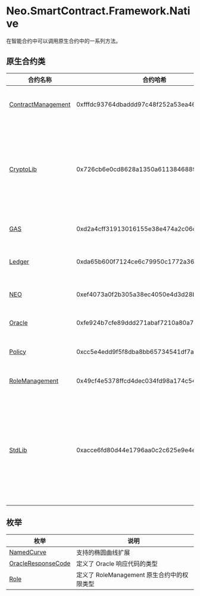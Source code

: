 # Neo.SmartContract.Framework.Native

在智能合约中可以调用原生合约中的一系列方法。

## 原生合约类

| 合约名称                                                     | 合约哈希                                   | 说明                                         |
| ------------------------------------------------------------ | ------------------------------------------ | -------------------------------------------- |
| [ContractManagement](native/ContractManagement.md) | 0xfffdc93764dbaddd97c48f252a53ea4643faa3fd | 管理合约的合约                               |
| [CryptoLib](native/CryptoLib.md) | 0x726cb6e0cd8628a1350a611384688911ab75f51b | 集成了散列运算、验签等密码学方法的合约       |
| [GAS](native/GAS.md)             | 0xd2a4cff31913016155e38e474a2c06d08be276cf | GAS相关合约                                  |
| [Ledger](native/Ledger.md)       | 0xda65b600f7124ce6c79950c1772a36403104f2be | 区块链协议层合约                             |
| [NEO](native/NEO.md)             | 0xef4073a0f2b305a38ec4050e4d3d28bc40ea63f5 | NEO相关合约                                  |
| [Oracle](native/Oracle.md)       | 0xfe924b7cfe89ddd271abaf7210a80a7e11178758 | 预言机合约                                   |
| [Policy](native/Policy.md)       | 0xcc5e4edd9f5f8dba8bb65734541df7a1c081c67b | 共识策略合约                                 |
| [RoleManagement](native/RoleManagement.md) | 0x49cf4e5378ffcd4dec034fd98a174c5491e395e2 | 权限查询合约                                 |
| [StdLib](native/StdLib.md)       | 0xacce6fd80d44e1796aa0c2c625e9e4e0ce39efc0 | 集成了序列化、反序列化和格式转换等方法的合约 |

## 枚举

| 枚举                                                         | 说明                                                 |
| ------------------------------------------------------------ | ---------------------------------------------------- |
| [NamedCurve](native/NamedCurve.md) | 支持的椭圆曲线扩展                                   |
| [OracleResponseCode](native/OracleResponseCode.md) | 定义了 Oracle 响应代码的类型                         |
| [Role](native/Role.md)           | 定义了 RoleManagement 原生合约中的权限类型           |
